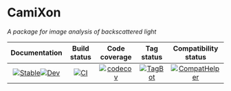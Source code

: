 # CamiXon

*A package for image analysis of backscattered light*

| **Documentation**                  | **Build status**                     | **Code coverage**                               | **Tag status**                                | **Compatibility status**                                    
|:----------------------------------:|:------------------------------------:|:-----------------------------------------------:|:-----------------------------------------:|:----------------------------------------:|
|[![Stable](https://img.shields.io/badge/docs-v1-blue.svg)](https://walra356.github.io/CamiXon.jl/stable)[![Dev](https://img.shields.io/badge/docs-dev-blue.svg)](https://walra356.github.io/CamiXon.jl/dev)|[![CI](https://github.com/walra356/CamiXon.jl/actions/workflows/CI.yml/badge.svg)](https://github.com/walra356/CamiXon.jl/actions/workflows/CI.yml)|[![codecov](https://codecov.io/gh/walra356/CamiXon.jl/branch/main/graph/badge.svg?token=7LW41FGMK5)](https://codecov.io/gh/walra356/CamiXon.jl)|[![TagBot](https://github.com/walra356/CamiXon.jl/actions/workflows/TagBot.yml/badge.svg)](https://github.com/walra356/CamiXon.jl/actions/workflows/TagBot.yml)|[![CompatHelper](https://github.com/walra356/CamiXon.jl/actions/workflows/CompatHelper.yml/badge.svg)](https://github.com/walra356/CamiXon.jl/actions/workflows/CompatHelper.yml)

